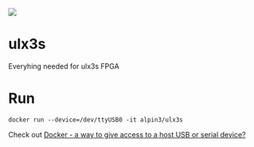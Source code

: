 [![](https://images.microbadger.com/badges/image/alpin3/ulx3s.svg)](https://microbadger.com/images/alpin3/ulx3s "Get your own image badge on microbadger.com")

# ulx3s

Everyhing needed for ulx3s FPGA

# Run

```
docker run --device=/dev/ttyUSB0 -it alpin3/ulx3s
```

Check out [Docker - a way to give access to a host USB or serial device?](https://stackoverflow.com/questions/24225647/docker-a-way-to-give-access-to-a-host-usb-or-serial-device)


